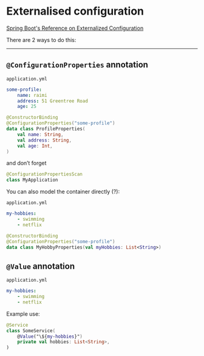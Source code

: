 # Externalised configuration

[Spring Boot's Reference on Externalized Configuration](https://docs.spring.io/spring-boot/docs/current/reference/htmlsingle/#features.external-config)

There are 2 ways to do this:

<!-- toc -->

---

## `@ConfigurationProperties` annotation

`application.yml`

```yml
some-profile:
    name: raimi
    address: 51 Greentree Road
    age: 25
```

```kotlin
@ConstructorBinding
@ConfigurationProperties("some-profile")
data class ProfileProperties(
    val name: String,
    val address: String,
    val age: Int,
)
```

and don’t forget

```kotlin
@ConfigurationPropertiesScan
class MyApplication
```

You can also model the container directly (?):

`application.yml`

```yml
my-hobbies:
    - swimming
    - netflix
```

```kotlin
@ConstructorBinding
@ConfigurationProperties("some-profile")
data class MyHobbyProperties(val myHobbies: List<String>)
```

## `@Value` annotation

`application.yml`

```yml
my-hobbies:
    - swimming
    - netflix
```

Example use:

```kotlin
@Service
class SomeService(
    @Value("\${my-hobbies}")
    private val hobbies: List<String>,
)
```
